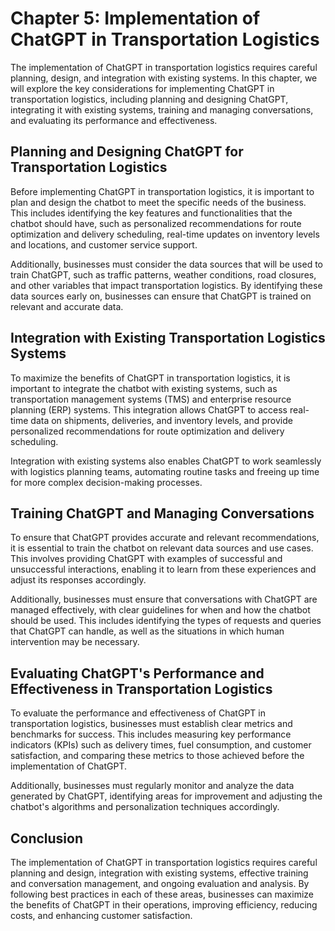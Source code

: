 Chapter 5: Implementation of ChatGPT in Transportation Logistics
================================================================

The implementation of ChatGPT in transportation logistics requires careful planning, design, and integration with existing systems. In this chapter, we will explore the key considerations for implementing ChatGPT in transportation logistics, including planning and designing ChatGPT, integrating it with existing systems, training and managing conversations, and evaluating its performance and effectiveness.

Planning and Designing ChatGPT for Transportation Logistics
-----------------------------------------------------------

Before implementing ChatGPT in transportation logistics, it is important to plan and design the chatbot to meet the specific needs of the business. This includes identifying the key features and functionalities that the chatbot should have, such as personalized recommendations for route optimization and delivery scheduling, real-time updates on inventory levels and locations, and customer service support.

Additionally, businesses must consider the data sources that will be used to train ChatGPT, such as traffic patterns, weather conditions, road closures, and other variables that impact transportation logistics. By identifying these data sources early on, businesses can ensure that ChatGPT is trained on relevant and accurate data.

Integration with Existing Transportation Logistics Systems
----------------------------------------------------------

To maximize the benefits of ChatGPT in transportation logistics, it is important to integrate the chatbot with existing systems, such as transportation management systems (TMS) and enterprise resource planning (ERP) systems. This integration allows ChatGPT to access real-time data on shipments, deliveries, and inventory levels, and provide personalized recommendations for route optimization and delivery scheduling.

Integration with existing systems also enables ChatGPT to work seamlessly with logistics planning teams, automating routine tasks and freeing up time for more complex decision-making processes.

Training ChatGPT and Managing Conversations
-------------------------------------------

To ensure that ChatGPT provides accurate and relevant recommendations, it is essential to train the chatbot on relevant data sources and use cases. This involves providing ChatGPT with examples of successful and unsuccessful interactions, enabling it to learn from these experiences and adjust its responses accordingly.

Additionally, businesses must ensure that conversations with ChatGPT are managed effectively, with clear guidelines for when and how the chatbot should be used. This includes identifying the types of requests and queries that ChatGPT can handle, as well as the situations in which human intervention may be necessary.

Evaluating ChatGPT's Performance and Effectiveness in Transportation Logistics
------------------------------------------------------------------------------

To evaluate the performance and effectiveness of ChatGPT in transportation logistics, businesses must establish clear metrics and benchmarks for success. This includes measuring key performance indicators (KPIs) such as delivery times, fuel consumption, and customer satisfaction, and comparing these metrics to those achieved before the implementation of ChatGPT.

Additionally, businesses must regularly monitor and analyze the data generated by ChatGPT, identifying areas for improvement and adjusting the chatbot's algorithms and personalization techniques accordingly.

Conclusion
----------

The implementation of ChatGPT in transportation logistics requires careful planning and design, integration with existing systems, effective training and conversation management, and ongoing evaluation and analysis. By following best practices in each of these areas, businesses can maximize the benefits of ChatGPT in their operations, improving efficiency, reducing costs, and enhancing customer satisfaction.
